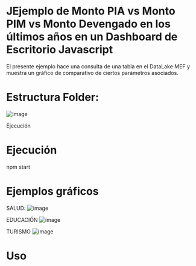 

# JEjemplo de Monto PIA vs Monto PIM vs Monto Devengado en los últimos años en un Dashboard de Escritorio Javascript
El presente ejemplo hace una consulta de una tabla en el DataLake MEF y muestra un gráfico de comparativo de ciertos parámetros asociados.

# Estructura Folder:
![image](https://user-images.githubusercontent.com/8785884/115462395-38acbe00-a1f0-11eb-93dc-e94e8514451e.png)

Ejecución
# Ejecución
npm start

# Ejemplos gráficos

SALUD:
![image](https://user-images.githubusercontent.com/8785884/115461695-56c5ee80-a1ef-11eb-9e54-ce1cc2ff249a.png)

EDUCACIÓN
![image](https://user-images.githubusercontent.com/8785884/115461756-68a79180-a1ef-11eb-85ac-d41d547b98bc.png)

TURISMO
![image](https://user-images.githubusercontent.com/8785884/115461899-912f8b80-a1ef-11eb-92f9-7068665da3d1.png)


# Uso
